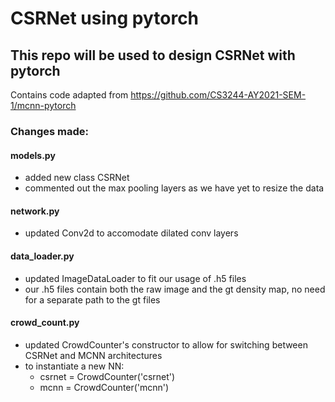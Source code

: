 # CSRNet using pytorch
## This repo will be used to design CSRNet with pytorch

Contains code adapted from https://github.com/CS3244-AY2021-SEM-1/mcnn-pytorch

### Changes made:

#### models.py
- added new class CSRNet
- commented out the max pooling layers as we have yet to resize the data

#### network.py
- updated Conv2d to accomodate dilated conv layers

#### data_loader.py
- updated ImageDataLoader to fit our usage of .h5 files
- our .h5 files contain both the raw image and the gt density map, no need for a separate path to the gt files

#### crowd_count.py
- updated CrowdCounter's constructor to allow for switching between CSRNet and MCNN architectures
- to instantiate a new NN:
  - csrnet = CrowdCounter('csrnet')
  - mcnn = CrowdCounter('mcnn')
